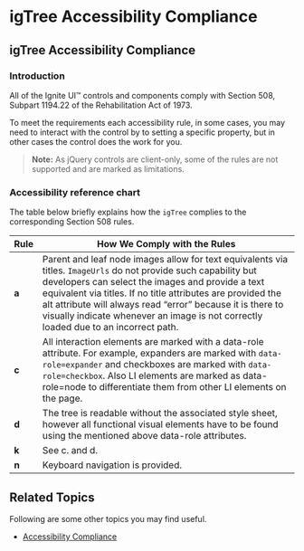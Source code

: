 ﻿<!--
|metadata|
{
    "fileName": "igtree-accessibility-compliance",
    "controlName": "igTree",
    "tags": ["Section 508"]
}
|metadata|
-->

# igTree Accessibility Compliance

## igTree Accessibility Compliance
### Introduction
All of the Ignite UI™ controls and components comply with Section 508, Subpart 1194.22 of the Rehabilitation Act of 1973.

To meet the requirements each accessibility rule, in some cases, you may need to interact with the control by to setting a specific property, but in other cases the control does the work for you.

>**Note:** As jQuery controls are client-only, some of the rules are not supported and are marked as limitations.

### Accessibility reference chart
The table below briefly explains how the `igTree` complies to the corresponding Section 508 rules.

Rule | How We Comply with the Rules
---|---
**a**|Parent and leaf node images allow for text equivalents via titles. `ImageUrls` do not provide such capability but developers can select the images and provide a text equivalent via titles. If no title attributes are provided the alt attribute will always read “error” because it is there to visually indicate whenever an image is not correctly loaded due to an incorrect path.
**c**|All interaction elements are marked with a data-role attribute. For example, expanders are marked with `data-role=expander` and checkboxes are marked with `data-role=checkbox`. Also LI elements are marked as data-role=node to differentiate them from other LI elements on the page.
**d**|The tree is readable without the associated style sheet, however all functional visual elements have to be found using the mentioned above data-role attributes.
**k**|See c. and d.
**n**|Keyboard navigation is provided.

## Related Topics
Following are some other topics you may find useful.

-   [Accessibility Compliance](Accessibility-Compliance.html)

 

 



